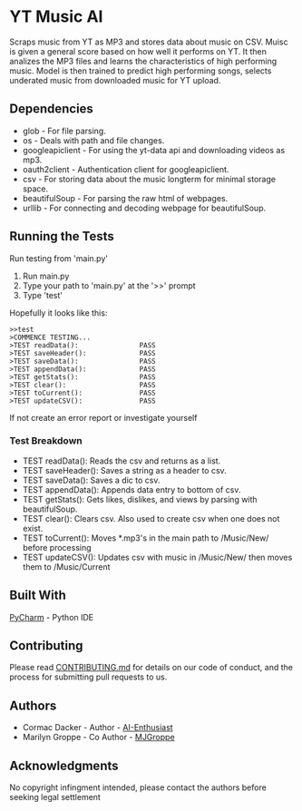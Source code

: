 # YT Music AI

Scraps music from YT as MP3 and stores data about music on CSV. Muisc is given a general score based on how well
it performs on YT. It then analizes the MP3 files and learns the characteristics of high performing music. Model is then trained to predict high performing songs, selects underated music from downloaded music for YT upload.

## Dependencies

* glob - For file parsing.
* os - Deals with path and file changes.
* googleapiclient - For using the yt-data api and downloading videos as mp3.
* oauth2client - Authentication client for googleapiclient.
* csv - For storing data about the music longterm for minimal storage space.
* beautifulSoup - For parsing the raw html of webpages.
* urllib - For connecting and decoding webpage for beautifulSoup.

## Running the Tests

Run testing from 'main.py'
1. Run main.py
2. Type your path to 'main.py' at the '>>' prompt
3. Type 'test'

Hopefully it looks like this:
```
>>test
>COMMENCE TESTING...
>TEST readData():				PASS
>TEST saveHeader():				PASS
>TEST saveData():				PASS
>TEST appendData():				PASS
>TEST getStats():				PASS
>TEST clear():					PASS
>TEST toCurrent():				PASS
>TEST updateCSV():				PASS
```
If not create an error report or investigate yourself

### Test Breakdown

* TEST readData():	Reads the csv and returns as a list.
* TEST saveHeader():	Saves a string as a header to csv.
* TEST saveData():	Saves a dic to csv.
* TEST appendData():	Appends data entry to bottom of csv.
* TEST getStats():	Gets likes, dislikes, and views by parsing with beautifulSoup.
* TEST clear():		Clears csv. Also used to create csv when one does not exist.
* TEST toCurrent():	Moves *.mp3's in the main path to /Music/New/ before processing
* TEST updateCSV():	Updates csv with music in /Music/New/ then moves them to /Music/Current

## Built With

 [PyCharm](httpswww.jetbrains.com/pycharm/) - Python IDE 
 
## Contributing

Please read [CONTRIBUTING.md](httpsgist.github.comPurpleBoothb24679402957c63ec426) for details on our code of conduct, and the process for submitting pull requests to us.

## Authors

 * Cormac Dacker - Author - [AI-Enthusiast](httpsgithub.comAI-Enthusiast)
 * Marilyn Groppe - Co Author - [MJGroppe](httpsgithub.commjgroppe)


## Acknowledgments

 No copyright infingment intended, please contact the authors before seeking legal settlement
